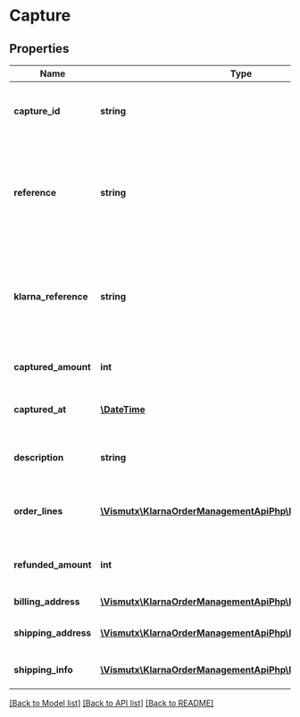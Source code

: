 # Capture

## Properties
Name | Type | Description | Notes
------------ | ------------- | ------------- | -------------
**capture_id** | **string** | The capture id. Generated when the capture is created. | [optional] 
**reference** | **string** | Internal reference to the capture which will be included in the settlement files. Max length is 255 characters. | [optional] 
**klarna_reference** | **string** | Customer friendly reference id, used as a reference when communicating with the customer. | [optional] 
**captured_amount** | **int** | The captured amount in minor units. | [optional] 
**captured_at** | [**\DateTime**](\DateTime.md) | The time of the capture. Specified in ISO 8601. | [optional] 
**description** | **string** | Description of the capture shown to the customer. | [optional] 
**order_lines** | [**\Vismutx\KlarnaOrderManagementApiPhp\Model\OrderLine[]**](OrderLine.md) | List of order lines for the capture shown to the customer. | [optional] 
**refunded_amount** | **int** | Refunded amount for this capture in minor units. | [optional] 
**billing_address** | [**\Vismutx\KlarnaOrderManagementApiPhp\Model\Address**](Address.md) | Billing address for the capture. | [optional] 
**shipping_address** | [**\Vismutx\KlarnaOrderManagementApiPhp\Model\Address**](Address.md) | Shipping address for the capture | [optional] 
**shipping_info** | [**\Vismutx\KlarnaOrderManagementApiPhp\Model\ShippingInfo[]**](ShippingInfo.md) | Shipping information for this capture. | [optional] 

[[Back to Model list]](../README.md#documentation-for-models) [[Back to API list]](../README.md#documentation-for-api-endpoints) [[Back to README]](../README.md)


